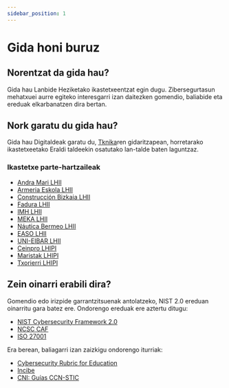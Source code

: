```yaml
---
sidebar_position: 1
---
```


# Gida honi buruz

## Norentzat da gida hau?

Gida hau Lanbide Heziketako ikastetxeentzat egin dugu. Zibersegurtasun mehatxuei aurre egiteko interesgarri izan daitezken gomendio, baliabide eta ereduak elkarbanatzen dira bertan.

## Nork garatu du gida hau?

Gida hau Digitaldeak garatu du, [Tknika](https://tknika.eus)ren gidaritzapean, horretarako ikastetxeetako Eraldi taldeekin osatutako lan-talde baten laguntzaz.

### Ikastetxe parte-hartzaileak

- [Andra Mari LHII](https://fpandramari.eus/)
- [Armeria Eskola LHII](https://armeriaeskola.eus/)
- [Construcción Bizkaia LHII](https://www.construccionbizkaia.com/)
- [Fadura LHII](https://www.fadura.eus/)
- [IMH LHII](https://www.imh.eus)
- [MEKA LHII](https://meka-elgoibar.hezkuntza.net)
- [Náutica Bermeo LHII](https://www.nautikaeskola.com/)
- [EASO LHII](https://www.ikaslangipuzkoa.eus/es/centros/CIFP-politecnico-easo)
- [UNI-EIBAR LHII](https://www.uni.eus/)
- [Ceinpro LHIPI](https://www.ceinpro.es/)
- [Maristak LHIPI](https://maristak.com/)
- [Txorierri LHIPI](https://politeknikatxorierri.eus/)

## Zein oinarri erabili dira?

Gomendio edo irizpide garrantzitsuenak antolatzeko, NIST 2.0 ereduan oinarritu gara batez ere. Ondorengo ereduak ere aztertu ditugu:

- [NIST Cybersecurity Framework 2.0](https://csrc.nist.gov/pubs/cswp/29/the-nist-cybersecurity-framework-20/ipd)
- [NCSC CAF](https://www.ncsc.gov.uk/collection/caf)
- [ISO 27001](https://www.iso.org/standard/27001)

Era berean, baliagarri izan zaizkigu ondorengo iturriak:

- [Cybersecurity Rubric for Education](https://www.cybersecurityrubric.org/)
- [Incibe](https://www.incibe.es/)
- [CNI: Guías CCN-STIC](https://www.ccn-cert.cni.es/es/guias.html)